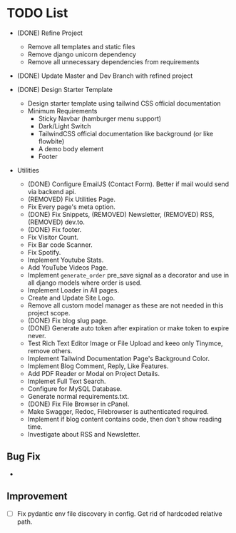# TODO List

- (DONE) Refine Project

  - Remove all templates and static files
  - Remove django unicorn dependency
  - Remove all unnecessary dependencies from requirements

- (DONE) Update Master and Dev Branch with refined project

- (DONE) Design Starter Template

  - Design starter template using tailwind CSS official documentation
  - Minimum Requirements
    - Sticky Navbar (hamburger menu support)
    - Dark/Light Switch
    - TailwindCSS official documentation like background (or like flowbite)
    - A demo body element
    - Footer

- Utilities

  - (DONE) Configure EmailJS (Contact Form). Better if mail would send via backend api.
  - (REMOVED) Fix Utilities Page.
  - Fix Every page's meta option.
  - (DONE) Fix Snippets, (REMOVED) Newsletter, (REMOVED) RSS, (REMOVED) dev.to.
  - (DONE) Fix footer.
  - Fix Visitor Count.
  - Fix Bar code Scanner.
  - Fix Spotify.
  - Implement Youtube Stats.
  - Add YouTube Videos Page.
  - Implement `generate_order` pre_save signal as a decorator and use in all django models where order is used.
  - Implement Loader in All pages.
  - Create and Update Site Logo.
  - Remove all custom model manager as these are not needed in this project scope.
  - (DONE) Fix blog slug page.
  - (DONE) Generate auto token after expiration or make token to expire never.
  - Test Rich Text Editor Image or File Upload and keeo only Tinymce, remove others.
  - Implement Tailwind Documentation Page's Background Color.
  - Implement Blog Comment, Reply, Like Features.
  - Add PDF Reader or Modal on Project Details.
  - Implemet Full Text Search.
  - Configure for MySQL Database.
  - Generate normal requirements.txt.
  - (DONE) Fix File Browser in cPanel.
  - Make Swagger, Redoc, Filebrowser is authenticated required.
  - Implement if blog content contains code, then don't show reading time.
  - Investigate about RSS and Newsletter.

## Bug Fix

-

## Improvement

- [ ] Fix pydantic env file discovery in config. Get rid of hardcoded relative path.
